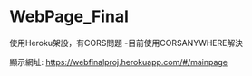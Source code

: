 # WebPage_Final

使用Heroku架設，有CORS問題
-目前使用CORSANYWHERE解決

顯示網址:
https://webfinalproj.herokuapp.com/#/mainpage
